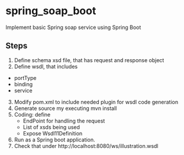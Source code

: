 # spring_soap_boot
Implement basic Spring soap service using Spring Boot

## Steps
 1. Define schema xsd file, that has request and response object
 2. Define wsdl, that includes
   + portType
   + binding
   + service
 3. Modify pom.xml to include needed plugin for wsdl code generation  
 4. Generate source my executing mvn install
 5. Coding: define 
    + EndPoint for handling the request
    + List of xsds being used
    + Expose Wsdl11Definition 
 6. Run as a Spring boot application.
 7. Check that under http://localhost:8080/ws/illustration.wsdl
 

